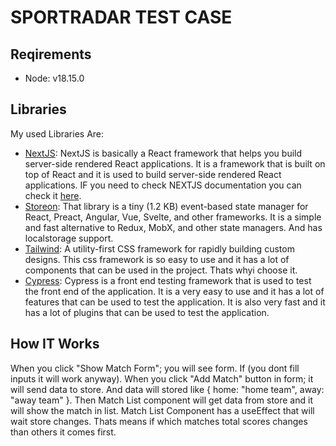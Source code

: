 # SPORTRADAR TEST CASE

## Reqirements

- Node: v18.15.0

## Libraries

My used Libraries Are: 

- [NextJS](https://nextjs.org/): NextJS is basically a React framework that helps you build server-side rendered React applications. It is a framework that is built on top of React and it is used to build server-side rendered React applications. IF you need to check NEXTJS documentation you can check it [here](./README.next.md).
- [Storeon](https://github.com/storeon/storeon): That library is a tiny (1.2 KB) event-based state manager for React, Preact, Angular, Vue, Svelte, and other frameworks. It is a simple and fast alternative to Redux, MobX, and other state managers. And has localstorage support.
- [Tailwind](https://tailwindcss.com/): A utility-first CSS framework for rapidly building custom designs. This css framework is so easy to use and it has a lot of components that can be used in the project. Thats whyi choose it.
- [Cypress](https://www.cypress.io/): Cypress is a front end testing framework that is used to test the front end of the application. It is a very easy to use and it has a lot of features that can be used to test the application. It is also very fast and it has a lot of plugins that can be used to test the application.

## How IT Works

When you click "Show Match Form"; you will see form. If (you dont fill inputs it will work anyway). When you click "Add Match" button in form; it will send data to store. And data will stored like { home: "home team", away: "away team" }. Then Match List component will get data from store and it will show the match in list. Match List Component has a useEffect that will wait store changes. Thats means if which matches total scores changes than others it comes first.